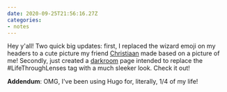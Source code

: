 ```yaml
---
date: 2020-09-25T21:56:16.27Z
categories:
- notes
---
```


Hey y'all! Two quick big updates: first, I replaced the wizard emoji on my headers to a cute picture my friend [Christiaan](https://www.instagram.com/c.h.r.i.s.t.i.a.a.n/) made based on a picture of me! Secondly, just created a [darkroom](/photos) page intended to replace the #LifeThroughLenses tag with a much sleeker look. Check it out!

**Addendum**: OMG, I've been using Hugo for, literally, 1/4 of my life!
